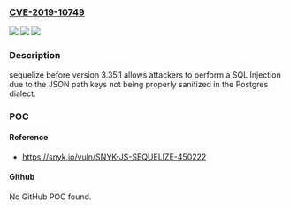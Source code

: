 ### [CVE-2019-10749](https://cve.mitre.org/cgi-bin/cvename.cgi?name=CVE-2019-10749)
![](https://img.shields.io/static/v1?label=Product&message=sequelize&color=blue)
![](https://img.shields.io/static/v1?label=Version&message=n%2Fa&color=blue)
![](https://img.shields.io/static/v1?label=Vulnerability&message=SQL%20Injection&color=brighgreen)

### Description

sequelize before version 3.35.1 allows attackers to perform a SQL Injection due to the JSON path keys not being properly sanitized in the Postgres dialect.

### POC

#### Reference
- https://snyk.io/vuln/SNYK-JS-SEQUELIZE-450222

#### Github
No GitHub POC found.


